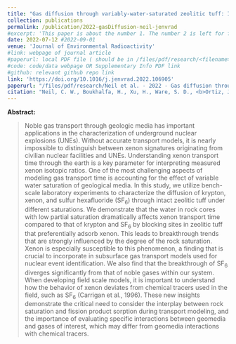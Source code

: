 ```yaml
---
title: "Gas diffusion through variably-water-saturated zeolitic tuff: Implications for transport following a subsurface nuclear event"
collection: publications
permalink: /publication/2022-gasDiffusion-neil-jenvrad
#excerpt: 'This paper is about the number 1. The number 2 is left for future work.'
date: 2022-07-12 #2022-09-01
venue: 'Journal of Environmental Radioactivity'
#link: webpage of journal article
#paperurl: local PDF file ( should be in /files/pdf/research/<filename>.pdf )
#code: code/data webpage OR Supplementary Info PDF link
#github: relevant github repo link
link: 'https://doi.org/10.1016/j.jenvrad.2022.106905'
paperurl: "/files/pdf/research/Neil et al. - 2022 - Gas diffusion through variably-water-saturated zeolitic tuff Implications for transport following a subsurface nucl.pdf"
citation: "Neil, C. W., Boukhalfa, H., Xu, H., Ware, S. D., <b>Ortiz, J.</b>, Avendaño, S., Harp, D. R., Broome, S., Hjelm, R. P., Brug, W. P., & Stauffer, P. H. (2022). Gas diffusion through variably-water-saturated zeolitic tuff: Implications for transport following a subsurface nuclear event. <i>Journal of Environmental Radioactivity</i>, 250, 106905."
---
```

<!-- This paper is about the number 1. The number 2 is left for future work. -->

<!-- [Download paper here](https://doi.org/10.1016/j.jenvrad.2022.106905) -->

**Abstract:**
> Noble gas transport through geologic media has important applications in the characterization of underground nuclear explosions (UNEs). Without accurate transport models, it is nearly impossible to distinguish between xenon signatures originating from civilian nuclear facilities and UNEs. Understanding xenon transport time through the earth is a key parameter for interpreting measured xenon isotopic ratios. One of the most challenging aspects of modeling gas transport time is accounting for the effect of variable water saturation of geological media. In this study, we utilize bench-scale laboratory experiments to characterize the diffusion of krypton, xenon, and sulfur hexafluoride (SF<sub>6</sub>) through intact zeolitic tuff under different saturations. We demonstrate that the water in rock cores with low partial saturation dramatically affects xenon transport time compared to that of krypton and SF<sub>6</sub> by blocking sites in zeolitic tuff that preferentially adsorb xenon. This leads to breakthrough trends that are strongly influenced by the degree of the rock saturation. Xenon is especially susceptible to this phenomenon, a finding that is crucial to incorporate in subsurface gas transport models used for nuclear event identification. We also find that the breakthrough of SF<sub>6</sub> diverges significantly from that of noble gases within our system. When developing field scale models, it is important to understand how the behavior of xenon deviates from chemical tracers used in the field, such as SF<sub>6</sub> (Carrigan et al., 1996). These new insights demonstrate the critical need to consider the interplay between rock saturation and fission product sorption during transport modeling, and the importance of evaluating specific interactions between geomedia and gases of interest, which may differ from geomedia interactions with chemical tracers.
